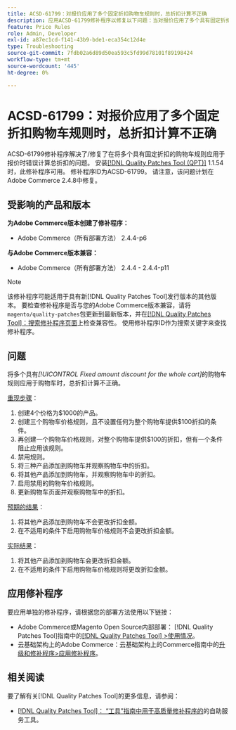 ```yaml
---
title: ACSD-61799：对报价应用了多个固定折扣购物车规则时，总折扣计算不正确
description: 应用ACSD-61799修补程序以修复以下问题：当对报价应用了多个具有固定折扣的购物车规则时，Adobe Commerce计算的总折扣有误。
feature: Price Rules
role: Admin, Developer
exl-id: a87ec1cd-f141-43b9-bde1-eca354c12d4e
type: Troubleshooting
source-git-commit: 7fdb02a6d89d50ea593c5fd99d78101f89198424
workflow-type: tm+mt
source-wordcount: '445'
ht-degree: 0%

---
```


# ACSD-61799：对报价应用了多个固定折扣购物车规则时，总折扣计算不正确

ACSD-61799修补程序解决了/修复了在将多个具有固定折扣的购物车规则应用于报价时错误计算总折扣的问题。 安装[[!DNL Quality Patches Tool (QPT)]](/help/tools/quality-patches-tool/quality-patches-tool-to-self-serve-quality-patches.md) 1.1.54时，此修补程序可用。 修补程序ID为ACSD-61799。 请注意，该问题计划在Adobe Commerce 2.4.8中修复。

## 受影响的产品和版本

**为Adobe Commerce版本创建了修补程序：**

* Adobe Commerce（所有部署方法） 2.4.4-p6

**与Adobe Commerce版本兼容：**

* Adobe Commerce（所有部署方法） 2.4.4 - 2.4.4-p11

>[!NOTE]
>
>该修补程序可能适用于具有新[!DNL Quality Patches Tool]发行版本的其他版本。 要检查修补程序是否与您的Adobe Commerce版本兼容，请将`magento/quality-patches`包更新到最新版本，并在[[!DNL Quality Patches Tool]：搜索修补程序页面](https://experienceleague.adobe.com/tools/commerce-quality-patches/index.html?lang=zh-Hans)上检查兼容性。 使用修补程序ID作为搜索关键字来查找修补程序。

## 问题

将多个具有&#x200B;*[!UICONTROL Fixed amount discount for the whole cart]*&#x200B;的购物车规则应用于购物车时，总折扣计算不正确。

<u>重现步骤</u>：

1. 创建4个价格为$1000的产品。
1. 创建三个购物车价格规则，且不设置任何为整个购物车提供$100折扣的条件。
1. 再创建一个购物车价格规则，对整个购物车提供$100的折扣，但有一个条件阻止应用该规则。
1. 禁用规则。
1. 将三种产品添加到购物车并观察购物车中的折扣。
1. 将其他产品添加到购物车，并观察购物车中的折扣。
1. 启用禁用的购物车价格规则。
1. 更新购物车页面并观察购物车中的折扣。

<u>预期的结果</u>：

1. 将其他产品添加到购物车不会更改折扣金额。
1. 在不适用的条件下启用购物车价格规则不会更改折扣金额。

<u>实际结果</u>：

1. 将其他产品添加到购物车会更改折扣金额。
1. 在不适用的条件下启用购物车价格规则将更改折扣金额。

## 应用修补程序

要应用单独的修补程序，请根据您的部署方法使用以下链接：

* Adobe Commerce或Magento Open Source内部部署： [!DNL Quality Patches Tool]指南中的[[!DNL Quality Patches Tool] >使用情况](/help/tools/quality-patches-tool/usage.md)。
* 云基础架构上的Adobe Commerce：云基础架构上的Commerce指南中的[升级和修补程序>应用修补程序](https://experienceleague.adobe.com/docs/commerce-cloud-service/user-guide/develop/upgrade/apply-patches.html?lang=zh-Hans)。

## 相关阅读

要了解有关[!DNL Quality Patches Tool]的更多信息，请参阅：

* [[!DNL Quality Patches Tool]： “工具”指南中用于高质量修补程序的](/help/tools/quality-patches-tool/quality-patches-tool-to-self-serve-quality-patches.md)的自助服务工具。

